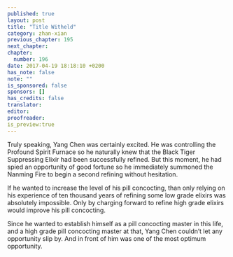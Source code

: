 ```yaml
---
published: true
layout: post
title: "Title Witheld"
category: zhan-xian
previous_chapter: 195
next_chapter: 
chapter:
  number: 196
date: 2017-04-19 18:18:10 +0200
has_note: false
note: ""
is_sponsored: false
sponsors: []
has_credits: false
translator:
editor:
proofreader:
is_preview:true
---
```

Truly speaking, Yang Chen was certainly excited. He was controlling the Profound Spirit Furnace so he naturally knew that the Black Tiger Suppressing Elixir had been successfully refined. But this moment, he had spied an opportunity of good fortune so he immediately summoned the Nanming Fire to begin a second refining without hesitation.

If he wanted to increase the level of his pill concocting, than only relying on his experience of ten thousand years of refining some low grade elixirs was absolutely impossible. Only by charging forward to refine high grade elixirs would improve his pill concocting.

Since he wanted to establish himself as a pill concocting master in this life, and a high grade pill concocting master at that, Yang Chen couldn’t let any opportunity slip by. And in front of him was one of the most optimum opportunity. 
